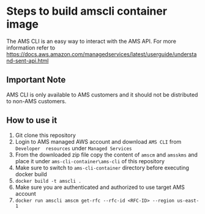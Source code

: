 # Steps to build amscli container image

The AMS CLI is an easy way to interact with the AMS API.
For more information refer to 
https://docs.aws.amazon.com/managedservices/latest/userguide/understand-sent-api.html

## Important Note
AMS CLI is only available to AMS customers and it should not be distributed to non-AMS customers.

## How to use it

1. Git clone this repository
2. Login to AMS managed AWS account and download `AMS CLI` from `Developer 
resources` under `Managed Services`
3. From the downloaded zip file copy the content of `amscm` and `amsskms` 
and place it under `ams-cli-container\ams-cli` of this repository
4. Make sure to switch to `ams-cli-container` directory before executing docker build
5. `docker build -t amscli .`
6. Make sure you are authenticated and authorized to use target AMS account
7. `docker run amscli amscm get-rfc --rfc-id <RFC-ID> --region us-east-1`

